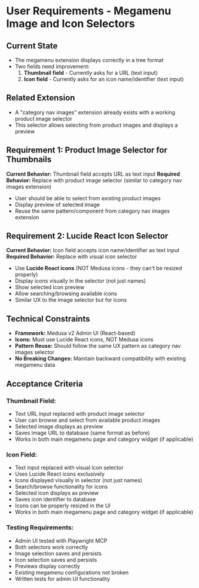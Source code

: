 # User Requirements - Megamenu Image and Icon Selectors

## Current State
- The megamenu extension displays correctly in a tree format
- Two fields need improvement:
  1. **Thumbnail field** - Currently asks for a URL (text input)
  2. **Icon field** - Currently asks for an icon name/identifier (text input)

## Related Extension
- A "category nav images" extension already exists with a working product image selector
- This selector allows selecting from product images and displays a preview

## Requirement 1: Product Image Selector for Thumbnails
**Current Behavior:** Thumbnail field accepts URL as text input
**Required Behavior:** Replace with product image selector (similar to category nav images extension)
- User should be able to select from existing product images
- Display preview of selected image
- Reuse the same pattern/component from category nav images extension

## Requirement 2: Lucide React Icon Selector
**Current Behavior:** Icon field accepts icon name/identifier as text input
**Required Behavior:** Replace with visual icon selector
- Use **Lucide React icons** (NOT Medusa icons - they can't be resized properly)
- Display icons visually in the selector (not just names)
- Show selected icon preview
- Allow searching/browsing available icons
- Similar UX to the image selector but for icons

## Technical Constraints
- **Framework:** Medusa v2 Admin UI (React-based)
- **Icons:** Must use Lucide React icons, NOT Medusa icons
- **Pattern Reuse:** Should follow the same UX pattern as category nav images selector
- **No Breaking Changes:** Maintain backward compatibility with existing megamenu data

## Acceptance Criteria

### Thumbnail Field:
- Text URL input replaced with product image selector
- User can browse and select from available product images
- Selected image displays as preview
- Saves image URL to database (same format as before)
- Works in both main megamenu page and category widget (if applicable)

### Icon Field:
- Text input replaced with visual icon selector
- Uses Lucide React icons exclusively
- Icons displayed visually in selector (not just names)
- Search/browse functionality for icons
- Selected icon displays as preview
- Saves icon identifier to database
- Icons can be properly resized in the UI
- Works in both main megamenu page and category widget (if applicable)

### Testing Requirements:
- Admin UI tested with Playwright MCP
- Both selectors work correctly
- Image selection saves and persists
- Icon selection saves and persists
- Previews display correctly
- Existing megamenu configurations not broken
- Written tests for admin UI functionality

